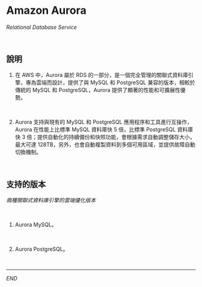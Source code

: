 # Amazon Aurora 

_Relational Database Service_

<br>

## 說明

1. 在 AWS 中，Aurora 屬於 RDS 的一部分，是一個完全管理的關聯式資料庫引擎，專為雲端而設計，提供了與 MySQL 和 PostgreSQL 兼容的版本，相較於傳統的 MySQL 和 PostgreSQL，Aurora 提供了顯著的性能和可擴展性優勢。

<br>

2. Aurora 支持與現有的 MySQL 和 PostgreSQL 應用程序和工具進行互操作，Aurora 在性能上比標準 MySQL 資料庫快 5 倍，比標準 PostgreSQL 資料庫快 3 倍；提供自動化的持續備份和快照功能，會根據需求自動調整儲存大小，最大可達 128TB，另外，也會自動複製資料到多個可用區域，並提供故障自動切換機制。

<br>

## 支持的版本

_兩種關聯式資料庫引擎的雲端優化版本_

<br>

1. Aurora MySQL。

<br>

2. Aurora PostgreSQL。

<br>

___

_END_
